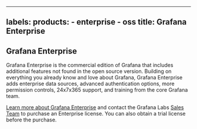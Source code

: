 -----

## labels: products: - enterprise - oss title: Grafana Enterprise

## Grafana Enterprise

Grafana Enterprise is the commercial edition of Grafana that includes additional features not found in the open source version. Building on everything you already know and love about Grafana, Grafana Enterprise adds enterprise data sources, advanced authentication options, more permission controls, 24x7x365 support, and training from the core Grafana team.

[Learn more about Grafana Enterprise](https://grafana.com/enterprise) and contact the Grafana Labs [Sales Team](https://grafana.com/contact?about=grafana-enterprise-stack) to purchase an Enterprise license. You can also obtain a trial license before the purchase.

